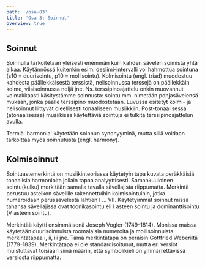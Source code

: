 ```yaml
---
path: '/osa-03'
title: 'Osa 3: Soinnut'
overview: true
---
```


## Soinnut

Soinnulla tarkoitetaan yleisesti enemmän kuin kahden sävelen soimista yhtä aikaa. Käytännössä kuitenkin esim. desiimi-intervalli voi hahmottua sointuna (s10 = duurisointu, p10 = mollisointu). Kolmisointu (engl. triad) muodostuu kahdesta päällekkäisestä terssistä, nelisoinnussa terssejä on päällekkäin kolme, viisisoinnussa neljä jne. Ns. terssipinoajattelu onkin muovannut voimakkaasti käsitystämme soinnusta: sointu mm. nimetään pohjasävelensä mukaan, jonka päälle terssipino muodostetaan. Luvussa esitetyt kolmi- ja nelisoinnut liittyvät oleellisesti tonaaliseen musiikkiin. Post-tonaalisessa (atonaalisessa) musiikissa käytettäviä sointuja ei tulkita terssipinoajattelun avulla.

Termiä 'harmonia' käytetään soinnun synonyyminä, mutta sillä voidaan tarkoittaa myös soinnutusta (engl. harmony).

<music-exercise name="Soinnun tunnistus" description="Voit myös kuunnella soinnun nappia painamalla." type="chords" required=2></music-exercise>

## Kolmisoinnut

Sointuastemerkintä on musiikinteoriassa käytetyin tapa kuvata peräkkäisiä tonaalisia harmonioita jollain tapaa analyyttisesti. Samankuuloinen sointu(kulku) merkitään samalla tavalla sävellajista riippumatta. Merkintä perustuu asteikon sävelille rakennettuihin kolmisointuihin, jotka numeroidaan perussävelestä lähtien I … VII. Käytetyimmät soinnut missä tahansa sävellajissa ovat toonikasointu eli I asteen sointu ja dominanttisointu (V asteen sointu).

Merkintää käytti ensimmäisenä Joseph Vogler (1749-1814). Monissa maissa käytetään duurisoinnuista roomalaisia numeroita ja mollisoinnuista merkintätapaa i, ii, iii jne. Tämä merkintätapa on peräisin Gottfried Weberiltä (1779-1839). Merkintätapa ei ole standardisoitunut, mutta eri versiot muistuttavat toisiaan siinä määrin, että symbolikieli on ymmärrettävissä versiosta riippumatta.

<music-exercise name="Soinnun tunnistus" type="chords_notes"></music-exercise>
<music-exercise name="Soinnun kirjoitus" type="piano_chords" required=2></music-exercise>
